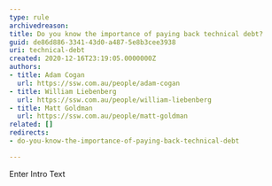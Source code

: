 ```yaml
---
type: rule
archivedreason: 
title: Do you know the importance of paying back technical debt?
guid: de86d886-3341-43d0-a487-5e8b3cee3938
uri: technical-debt
created: 2020-12-16T23:19:05.0000000Z
authors:
- title: Adam Cogan
  url: https://ssw.com.au/people/adam-cogan
- title: William Liebenberg
  url: https://ssw.com.au/people/william-liebenberg
- title: Matt Goldman
  url: https://ssw.com.au/people/matt-goldman
related: []
redirects:
- do-you-know-the-importance-of-paying-back-technical-debt

---
```



Enter Intro Text
<br><excerpt class='endintro'></excerpt><br>



